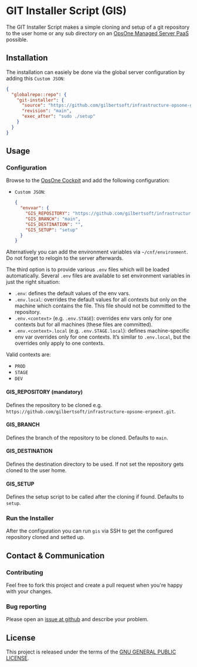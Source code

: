 # GIT Installer Script (GIS)

The GIT Installer Script makes a simple cloning and setup of a git repository to
the user home or any sub directory on an [OpsOne Managed Server PaaS](https://opsone.ch/hosting/managed-server)
possible.

## Installation

The installation can easiely be done via the global server configuration by
adding this `Custom JSON`:

```json
{
  "globalrepo::repo": {
    "git-installer": {
      "source": "https://github.com/gilbertsoft/infrastructure-opsone-git-installer.git",
      "revision": "main",
      "exec_after": "sudo ./setup"
    }
  }
}
```

## Usage

### Configuration

Browse to the [OpsOne Cockpit](https://cockpit.opsone.ch) and add the following
configuration:

* `Custom JSON`:

  ```json
  {
    "envvar": {
      "GIS_REPOSITORY": "https://github.com/gilbertsoft/infrastructure-opsone-erpnext.git",
      "GIS_BRANCH": "main",
      "GIS_DESTINATION": "",
      "GIS_SETUP": "setup"
    }
  }
  ```

Alternatively you can add the environment variables via `~/cnf/environment`. Do
not forget to relogin to the server afterwards.

The third option is to provide various `.env` files which will be loaded
automatically. Several `.env` files are available to set environment variables
in just the right situation:

* `.env`: defines the default values of the env vars.
* `.env.local`: overrides the default values for all contexts but only on the
  machine which contains the file. This file should not be committed to the
  repository.
* `.env.<context>` (e.g. `.env.STAGE`): overrides env vars only for one
  contexts but for all machines (these files are committed).
* `.env.<context>.local` (e.g. `.env.STAGE.local`): defines machine-specific
  env var overrides only for one contexts. It’s similar to `.env.local`, but
  the overrides only apply to one contexts.

Valid contexts are:

* `PROD`
* `STAGE`
* `DEV`

#### GIS_REPOSITORY (mandatory)

Defines the repository to be cloned e.g. `https://github.com/gilbertsoft/infrastructure-opsone-erpnext.git`.

#### GIS_BRANCH

Defines the branch of the repository to be cloned. Defaults to `main`.

#### GIS_DESTINATION

Defines the destination directory to be used. If not set the repository gets
cloned to the user home.

#### GIS_SETUP

Defines the setup script to be called after the cloning if found. Defaults to
`setup`.

### Run the Installer

After the configuration you can run `gis` via SSH to get the configured
repository cloned and setted up.

## Contact & Communication

### Contributing

Feel free to fork this project and create a pull request when you're happy
with your changes.

### Bug reporting

Please open an [issue at github](https://github.com/gilbertsoft/infrastructure-opsone-git-installer/issues)
and describe your problem.

## License

This project is released under the terms of the [GNU GENERAL PUBLIC LICENSE](LICENSE).
